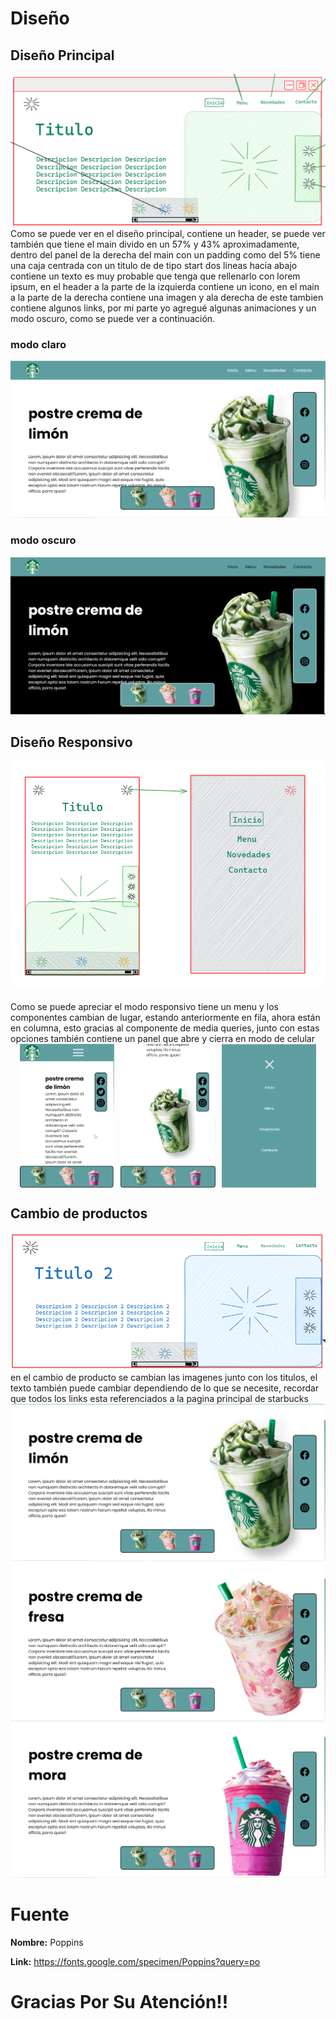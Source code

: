 # Diseño

## Diseño Principal
<div style="text-align: center;">
    <img src="img/1.png" alt="" />
</div>
Como se puede ver en el diseño principal, contiene un header, se puede ver también que tiene el main divido en un 57% y 43% aproximadamente, dentro del panel de la derecha del main con un padding como del 5% tiene una caja centrada con un titulo de de tipo start dos lineas hacia abajo contiene un texto es muy probable que tenga que rellenarlo con lorem ipsum, en el header a la parte de la izquierda contiene un icono, en el main a la parte de la derecha contiene una imagen y ala derecha de este tambien contiene algunos links, por mi parte yo agregué algunas animaciones y un modo oscuro, como se puede ver a continuación.

### modo claro
<div style="text-align: center;">
    <img src="img/2.png" alt="" />
</div>

### modo oscuro
<div style="text-align: center;">
    <img src="img/3.png" alt="" />
</div>

## Diseño Responsivo
<div style="text-align: center;">
    <img src="img/4.png" alt="" />
</div>
</br>
Como se puede apreciar el modo responsivo tiene un menu y los componentes cambian de lugar, estando anteriormente en fila, ahora están en columna, esto gracias al componente de media queries, junto con estas opciones también contiene un panel que abre y cierra en modo de celular
<div style="display: flex; justify-content: center; gap: 2%;">
    <img src="img/5.png" style="width: 30%;" alt="Imagen 5" />
    <img src="img/6.png" style="width: 30%;" alt="Imagen 6" />
    <img src="img/7.png" style="width: 30%;" alt="Imagen 7" />
</div>

## Cambio de productos
<div style="text-align: center;">
    <img src="img/8.png" alt="" />
</div>
en el cambio de producto se cambian las imagenes junto con los titulos, el texto también puede cambiar dependiendo de lo que se necesite, recordar que todos los links esta referenciados a la pagina principal de starbucks
<div style="text-align: center;">
    <img src="img/9.png" alt="" />
</div>
<div style="text-align: center;">
    <img src="img/10.png" alt="" />
</div>
<div style="text-align: center;">
    <img src="img/11.png" alt="" />
</div>

# Fuente

**Nombre:** Poppins

**Link:** https://fonts.google.com/specimen/Poppins?query=po

# Gracias Por Su Atención!!